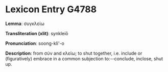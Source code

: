 # Lexicon Entry G4788

**Lemma**: συγκλείω

**Transliteration (xlit)**: synkleíō

**Pronunciation**: soong-kli'-o

**Description**:
from σύν and κλείω; to shut together, i.e. include or (figuratively) embrace in a common subjection to:--conclude, inclose, shut up.
